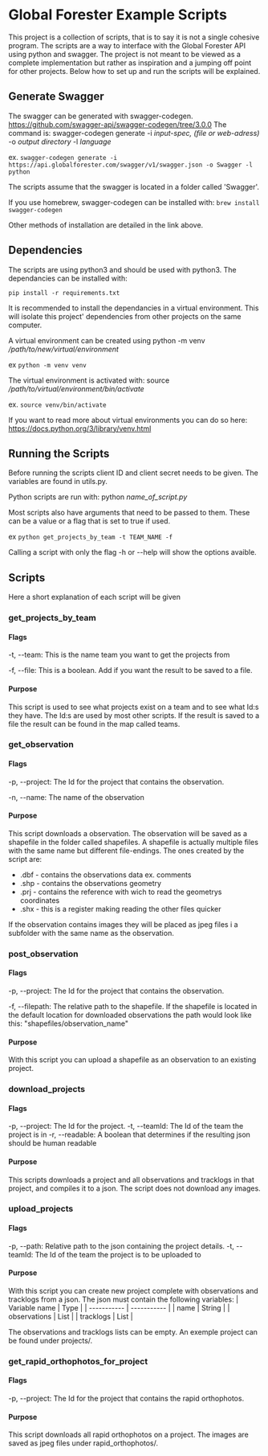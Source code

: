 # Global Forester Example Scripts
This project is a collection of scripts, that is to say it is not a single cohesive program. The scripts are a way to interface with the Global Forester API using python and swagger. The project is not meant to be viewed as a complete implementation but rather as inspiration and a jumping off point for other projects. Below how to set up and run the scripts will be explained.

## Generate Swagger
The swagger can be generated with swagger-codegen. https://github.com/swagger-api/swagger-codegen/tree/3.0.0
The command is: swagger-codegen generate -i *input-spec, (file or web-adress)* -o *output directory* -l *language*

  ex. `swagger-codegen generate -i https://api.globalforester.com/swagger/v1/swagger.json -o Swagger -l python`

The scripts assume that the swagger is located in a folder called 'Swagger'.

If you use homebrew, swagger-codegen can be installed with: `brew install swagger-codegen`

Other methods of installation are detailed in the link above.

## Dependencies
The scripts are using python3 and should be used with python3. The dependancies can be installed with:

 `pip install -r requirements.txt`

It is recommended to install the dependancies in a virtual environment.
This will isolate this project' dependencies from other projects on the same computer.

A virtual environment can be created using python -m venv */path/to/new/virtual/environment*

  ex `python -m venv venv`

The virtual environment is activated with: source */path/to/virtual/environment/bin/activate*

  ex. `source venv/bin/activate`

If you want to read more about virtual environments you can do so here: https://docs.python.org/3/library/venv.html

## Running the Scripts
Before running the scripts client ID and client secret needs to be given. The variables are found in utils.py.

Python scripts are run with: python *name_of_script.py*

Most scripts also have arguments that need to be passed to them. These can be a value or a flag that is set to true if used.

  ex `python get_projects_by_team -t TEAM_NAME -f`

Calling a script with only the flag -h or --help will show the options avaible.

## Scripts
Here a short explanation of each script will be given

### get_projects_by_team
#### Flags
-t, --team: This is the name team you want to get the projects from

-f, --file: This is a boolean. Add if you want the result to be saved to a file.

#### Purpose
This script is used to see what projects exist on a team and to see what Id:s they have. The Id:s are used by most other scripts. If the result is saved to a file the result can be found in the map called teams.

### get_observation
#### Flags
-p, --project: The Id for the project that contains the observation.

-n, --name: The name of the observation

#### Purpose
This script downloads a observation. The observation will be saved as a shapefile in the folder called shapefiles. A shapefile is actually multiple files with the same name but different file-endings. The ones created by the script are:  
* .dbf - contains the observations data ex. comments
* .shp - contains the observations geometry
* .prj - contains the reference with wich to read the geometrys coordinates
* .shx - this is a register making reading the other files quicker

If the observation contains images they will be placed as jpeg files i a subfolder with the same name as the observation.

### post_observation
#### Flags
-p, --project: The Id for the project that contains the observation.

-f, --filepath: The relative path to the shapefile. If the shapefile is located in the default location for downloaded observations the path would look like this: "shapefiles/observation_name"

#### Purpose
With this script you can upload a shapefile as an observation to an existing project.

### download_projects
#### Flags
-p, --project: The Id for the project.
-t, --teamId: The Id of the team the project is in
-r, --readable: A boolean that determines if the resulting json should be human readable

#### Purpose
This scripts downloads a project and all observations and tracklogs in that project, and compiles it to a json. The script does not download any images.

### upload_projects
#### Flags
-p, --path: Relative path to the json containing the project details.
-t, --teamId: The Id of the team the project is to be uploaded to

#### Purpose
With this script you can create new project complete with observations and tracklogs from a json. The json must contain the following variables:
| Variable name | Type |
| ----------- | ----------- |
| name | String |
| observations | List |
| tracklogs | List |

The observations and tracklogs lists can be empty. An exemple project can be found under projects/.

### get_rapid_orthophotos_for_project
#### Flags
-p, --project: The Id for the project that contains the rapid orthophotos.

#### Purpose
This script downloads all rapid orthophotos on a project. The images are saved as jpeg files under rapid_orthophotos/.
